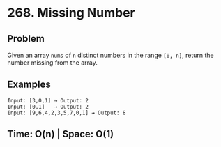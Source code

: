 # 268. Missing Number

## Problem
Given an array `nums` of `n` distinct numbers in the range `[0, n]`, return the number missing from the array.

## Examples
```text
Input: [3,0,1] → Output: 2
Input: [0,1]   → Output: 2
Input: [9,6,4,2,3,5,7,0,1] → Output: 8
```
##  Time: O(n) | Space: O(1)